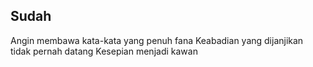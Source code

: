 ## Sudah

Angin membawa kata-kata yang penuh fana
Keabadian yang dijanjikan tidak pernah datang
Kesepian menjadi kawan
